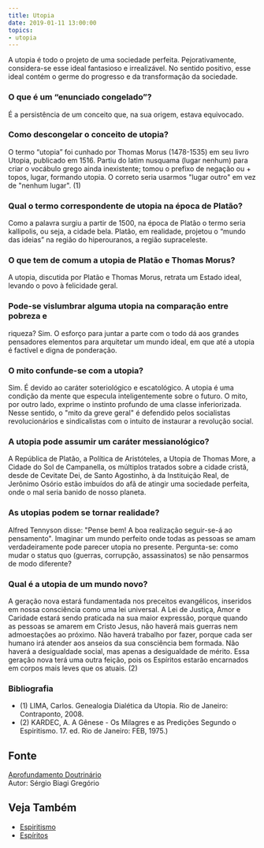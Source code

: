 ```yaml
---
title: Utopia
date: 2019-01-11 13:00:00
topics: 
- utopia
---
```


A utopia é todo o projeto de uma sociedade perfeita. Pejorativamente,
considera-se esse ideal fantasioso e irrealizável. No sentido positivo,
esse ideal contém o germe do progresso e da transformação da sociedade.

### O que é um “enunciado congelado”?
É a persistência de um conceito que, na sua origem, estava equivocado.

### Como descongelar o conceito de utopia?
O termo “utopia” foi cunhado por Thomas Morus (1478-1535) em seu livro
Utopia, publicado em 1516. Partiu do latim nusquama (lugar nenhum)
para criar o vocábulo grego ainda inexistente; tomou o prefixo de
negação ou + topos, lugar, formando utopia. O correto seria usarmos
"lugar outro" em vez de "nenhum lugar". (1)

### Qual o termo correspondente de utopia na época de Platão?
Como a palavra surgiu a partir de 1500, na época de Platão o termo seria
kallipolis, ou seja, a cidade bela. Platão, em realidade, projetou o
“mundo das ideias” na região do hiperouranos, a região supraceleste.

### O que tem de comum a utopia de Platão e Thomas Morus?
A utopia, discutida por Platão e Thomas Morus, retrata um Estado ideal,
levando o povo à felicidade geral.

### Pode-se vislumbrar alguma utopia na comparação entre pobreza e
riqueza?
Sim. O esforço para juntar a parte com o todo dá aos grandes pensadores
elementos para arquitetar um mundo ideal, em que até a utopia é factível
e digna de ponderação.

### O mito confunde-se com a utopia?
Sim. É devido ao caráter soteriológico e escatológico. A utopia é
uma condição da mente que especula inteligentemente sobre o futuro. O
mito, por outro lado, exprime o instinto profundo de uma classe
inferiorizada. Nesse sentido, o "mito da greve geral" é defendido pelos
socialistas revolucionários e sindicalistas com o intuito de instaurar a
revolução social.

### A utopia pode assumir um caráter messianológico?
A República de Platão, a Política de Aristóteles, a Utopia de
Thomas More, a Cidade do Sol de Campanella, os múltiplos tratados
sobre a cidade cristã, desde de Cevitate Dei, de Santo Agostinho, à da
Instituição Real, de Jerônimo Osório estão imbuídos do afã de atingir
uma sociedade perfeita, onde o mal seria banido de nosso planeta.

### As utopias podem se tornar realidade?
Alfred Tennyson disse: "Pense bem! A boa realização seguir-se-á ao
pensamento". Imaginar um mundo perfeito onde todas as pessoas se amam
verdadeiramente pode parecer utopia no presente. Pergunta-se: como mudar
o status quo (guerras, corrupção, assassinatos) se não pensarmos de
modo diferente?
### Qual é a utopia de um mundo novo?
A geração nova estará fundamentada nos preceitos evangélicos, inseridos
em nossa consciência como uma lei universal. A Lei de Justiça, Amor e
Caridade estará sendo praticada na sua maior expressão, porque quando as
pessoas se amarem em Cristo Jesus, não haverá mais guerras nem
admoestações ao próximo. Não haverá trabalho por fazer, porque cada ser
humano irá atender aos anseios da sua consciência bem formada. Não
haverá a desigualdade social, mas apenas a desigualdade de mérito. Essa
geração nova terá uma outra feição, pois os Espíritos estarão encarnados
em corpos mais leves que os atuais. (2)


### Bibliografia
* (1) LIMA, Carlos. Genealogia Dialética da Utopia. Rio de Janeiro: Contraponto,
  2008.
* (2) KARDEC, A. A Gênese - Os Milagres e as Predições Segundo o Espiritismo.
  17. ed. Rio de Janeiro: FEB, 1975.)

## Fonte
[Aprofundamento Doutrinário](https://sites.google.com/view/aprofundamentodoutrinario/utopia)  
Autor: Sérgio Biagi Gregório

## Veja Também
* [Espiritismo](/espiritismo)
* [Espíritos](../espirito)

